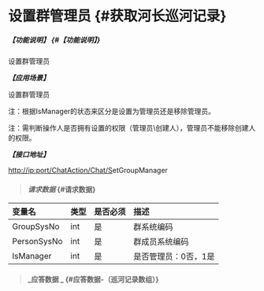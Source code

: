 # 设置群管理员 {#获取河长巡河记录}

##### _【功能说明】_ {#【功能说明】}

设置群管理员

_**【应用场景】**_

设置群管理员

注：根据IsManager的状态来区分是设置为管理员还是移除管理员。

注：需判断操作人是否拥有设置的权限（管理员\创建人），管理员不能移除创建人的权限。

_**【接口地址】**_

[http://ip:port/ChatAction/Chat/S](http://ip:port/HMQuery/PatrolRiver/GetPatrolRivers)etGroupManager

> #### _请求数据_ {#请求数据}

| 变量名 | 类型 | 是否必须 | 描述 |
| :--- | :--- | :--- | :--- |
| GroupSysNo | int | 是 | 群系统编码 |
| PersonSysNo | int | 是 | 群成员系统编码 |
| IsManager | int | 是 | 是否管理员：0否，1是 |

> #### _应答数据 _ {#应答数据-（巡河记录数组）}



